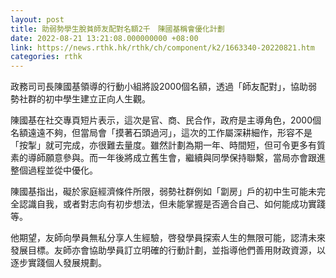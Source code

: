 ```yaml
---
layout: post
title: 助弱勢學生脫貧師友配對名額2千　陳國基稱會優化計劃
date: 2022-08-21 13:21:08.000000000 +08:00
link: https://news.rthk.hk/rthk/ch/component/k2/1663340-20220821.htm
categories: rthk
---
```


政務司司長陳國基領導的行動小組將設2000個名額，透過「師友配對」，協助弱勢社群的初中學生建立正向人生觀。

陳國基在社交專頁短片表示，這次是官、商、民合作，政府是主導角色，2000個名額遠遠不夠，但當局會「摸著石頭過河」，這次的工作屬深耕細作，形容不是「按掣」就可完成，亦很難去量度。雖然計劃為期一年、時間短，但可令更多有質素的導師願意參與。而一年後將成立舊生會，繼續與同學保持聯繫，當局亦會跟進整個過程並從中優化。

陳國基指出，礙於家庭經濟條件所限，弱勢社群例如「劏房」戶的初中生可能未完全認識自我，或者對志向有初步想法，但未能掌握是否適合自己、如何能成功實踐等。

他期望，友師向學員無私分享人生經驗，啓發學員探索人生的無限可能，認清未來發展目標。友師亦會協助學員訂立明確的行動計劃，並指導他們善用財政資源，以逐步實踐個人發展規劃。
